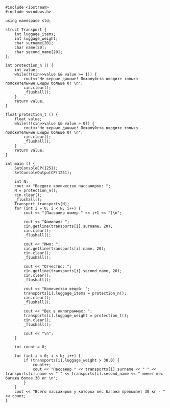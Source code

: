 ﻿```
#include <iostream>
#include <windows.h>

using namespace std;

struct Transport {
	int luggage_items;
	int luggage_weight;
	char surname[20];
	char name[20];
	char second_name[20];
};

int protection_n () {
	int value;
	while(!(cin>>value && value >= 1)) {
		cout<<"Не верные данные! Пожалуйста вводите только положительные цифры больше 0! \n";
		cin.clear();
		_flushall();
	}
	return value;
}

float protection_t () {
	float value;
	while(!(cin>>value && value > 0)) {
		cout<<"Не верные данные! Пожалуйста вводите только положительные цифры больше 0! \n";
		cin.clear();
		_flushall();
	}
	return value;
}

int main () {
	SetConsoleCP(1251);
	SetConsoleOutputCP(1251);
	
	int N;
	cout << "Введите количество пассажиров: ";
	N = protection_n();
	cin.clear();
	_flushall();
	Transport transports[N];
	for (int i = 0; i < N; i++) {
		cout << "[Пассажир номер " << i+1 << "]\n";

		cout << "Фамилия: ";
		cin.getline(transports[i].surname, 20);
		cin.clear();
		_flushall();

		cout << "Имя: ";
		cin.getline(transports[i].name, 20);
		cin.clear();
		_flushall();

		cout << "Отчество: ";
		cin.getline(transports[i].second_name, 20);
		cin.clear();
		_flushall();

		cout << "Количество вещей: ";
		transports[i].luggage_items = protection_n();
		cin.clear();
		_flushall();

		cout << "Вес в килограммах: ";
		transports[i].luggage_weight = protection_t();
		cin.clear();
		_flushall();

		cout << "\n";
	}

	int count = 0;

	for (int i = 0; i < N; i++) {
		if (transports[i].luggage_weight > 30.0) {
			count++;
			cout << "Пассажир " << transports[i].surname << " " << transports[i].name << " " << transports[i].second_name << " имеет вес багажа более 30 кг \n";
		}
	}
	cout << "Всего пассажиров у которых вес багажа превышает 30 кг - " << count;
}

```
